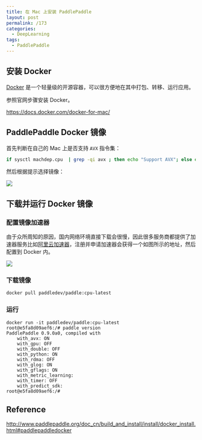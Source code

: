 ```yaml
---
title: 在 Mac 上安装 PaddlePaddle
layout: post
permalink: /173
categories:
  - DeepLearning
tags:
  - PaddlePaddle
---
```


## 安装 Docker

[Docker](https://github.com/docker/docker) 是一个轻量级的开源容器，可以很方便地在其中打包、转移、运行应用。

参照官网步骤安装 Docker。

<https://docs.docker.com/docker-for-mac/>

## PaddlePaddle Docker 镜像

首先判断在自己的 Mac 上是否支持 `AVX` 指令集：

```bash
if sysctl machdep.cpu  | grep -qi avx ; then echo "Support AVX"; else echo "Not support AVX"; fi
```

然后根据提示选择镜像：

![](http://ww4.sinaimg.cn/large/9cd77f2ejw1fau2q9wct3j20pd0cvq66.jpg)

## 下载并运行 Docker 镜像

### 配置镜像加速器

由于众所周知的原因，国内网络环境直接下载会很慢，因此很多服务商都提供了加速器服务比如[阿里云加速器](https://cr.console.aliyun.com/#/accelerator)，注册并申请加速器会获得一个如图所示的地址，然后配置到 Docker 内。

![](http://ww1.sinaimg.cn/large/9cd77f2ejw1fau3eqtygoj20rc11e0wu.jpg)

### 下载镜像

```bash
docker pull paddledev/paddle:cpu-latest
```

### 运行

```shell
docker run -it paddledev/paddle:cpu-latest
root@e5fa8d09aef6:/# paddle version
PaddlePaddle 0.9.0a0, compiled with
    with_avx: ON
    with_gpu: OFF
    with_double: OFF
    with_python: ON
    with_rdma: OFF
    with_glog: ON
    with_gflags: ON
    with_metric_learning:
    with_timer: OFF
    with_predict_sdk:
root@e5fa8d09aef6:/#
```

## Reference

http://www.paddlepaddle.org/doc_cn/build_and_install/install/docker_install.html#paddlepaddledocker